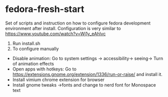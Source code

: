 # fedora-fresh-start

Set of scripts and instruction on how to configure fedora development environment after install. Configuration is very similar to https://www.youtube.com/watch?v=Wj1y_eAhlvc


1) Run install.sh
2) To configure manually
- Disable animation: Go to system settings -> accessibility-> seeing-> Turn of animation effects
- Open apps with hotkeys: Go to https://extensions.gnome.org/extension/1336/run-or-raise/ and install it. 
- Install vimium chrome extension for browser
- Install gnome tweaks ->fonts and change to nerd font for Monospace text
